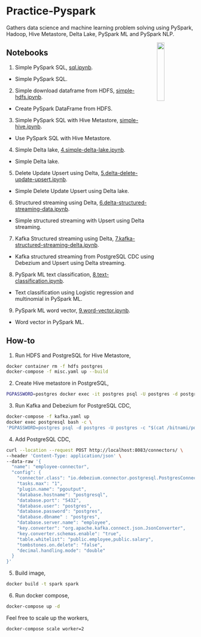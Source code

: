 # Practice-Pyspark

Gathers data science and machine learning problem solving using PySpark, Hadoop, Hive Metastore, Delta Lake, PySpark ML and PySpark NLP.

<img src="https://cdn-images-1.medium.com/max/1600/0*8D301fHKliN6r5Km.png" align="right" width="20%">

## Notebooks

1. Simple PySpark SQL, [sql.ipynb](notebook/1.sql.ipynb).

- Simple PySpark SQL.

2. Simple download dataframe from HDFS, [simple-hdfs.ipynb](notebook/2.simple-hdfs.ipynb). 

- Create PySpark DataFrame from HDFS.

3. Simple PySpark SQL with Hive Metastore, [simple-hive.ipynb](notebook/3.simple-hive.ipynb).

- Use PySpark SQL with Hive Metastore.

4. Simple Delta lake, [4.simple-delta-lake.ipynb](notebook/4.simple-delta-lake.ipynb).

- Simple Delta lake.

5. Delete Update Upsert using Delta, [5.delta-delete-update-upsert.ipynb](notebook/5.delta-delete-update-upsert.ipynb).

- Simple Delete Update Upsert using Delta lake.

6. Structured streaming using Delta, [6.delta-structured-streaming-data.ipynb](notebook/6.delta-structured-streaming-data.ipynb).

- Simple structured streaming with Upsert using Delta streaming.

7. Kafka Structured streaming using Delta, [7.kafka-structured-streaming-delta.ipynb](notebook/7.kafka-structured-streaming-delta.ipynb).

- Kafka structured streaming from PostgreSQL CDC using Debezium and Upsert using Delta streaming.

8. PySpark ML text classification, [8.text-classification.ipynb](notebook/8.text-classification.ipynb).

- Text classification using Logistic regression and multinomial in PySpark ML.

9. PySpark ML word vector, [9.word-vector.ipynb](notebook/9.word-vector.ipynb).

- Word vector in PySpark ML.

## How-to

1. Run HDFS and PostgreSQL for Hive Metastore,

```bash
docker container rm -f hdfs postgres
docker-compose -f misc.yaml up --build
```

2. Create Hive metastore in PostgreSQL,

```bash
PGPASSWORD=postgres docker exec -it postgres psql -U postgres -d postgres -c "$(cat hive-schema-3.1.0.postgres.sql)"
```

3. Run Kafka and Debezium for PostgreSQL CDC,

```bash
docker-compose -f kafka.yaml up
docker exec postgresql bash -c \
'PGPASSWORD=postgres psql -d postgres -U postgres -c "$(cat /bitnami/postgresql/conf/table.sql)"'
```

4. Add PostgreSQL CDC,

```bash
curl --location --request POST http://localhost:8083/connectors/ \
--header 'Content-Type: application/json' \
--data-raw '{
  "name": "employee-connector",
  "config": {
    "connector.class": "io.debezium.connector.postgresql.PostgresConnector",
    "tasks.max": "1",
    "plugin.name": "pgoutput",
    "database.hostname": "postgresql",
    "database.port": "5432",
    "database.user": "postgres",
    "database.password": "postgres",
    "database.dbname" : "postgres",
    "database.server.name": "employee",
    "key.converter": "org.apache.kafka.connect.json.JsonConverter",
    "key.converter.schemas.enable": "true",
    "table.whitelist": "public.employee,public.salary",
    "tombstones.on.delete": "false",
    "decimal.handling.mode": "double"
  }
}'
```

5. Build image,

```bash
docker build -t spark spark
```

6. Run docker compose,

```bash
docker-compose up -d
```

Feel free to scale up the workers,

```bash
docker-compose scale worker=2
```